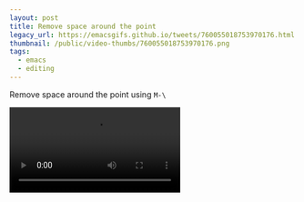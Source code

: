 ```yaml
---
layout: post
title: Remove space around the point
legacy_url: https://emacsgifs.github.io/tweets/760055018753970176.html
thumbnail: /public/video-thumbs/760055018753970176.png
tags:
  - emacs
  - editing
---
```


Remove space around the point using `M-\`

<video controls autoplay loop>
  <source src="/public/videos/760055018753970176.mp4" type="video/mp4">
    Sorry your browser does not support the video tag, maybe time to upgrade?
</video>
